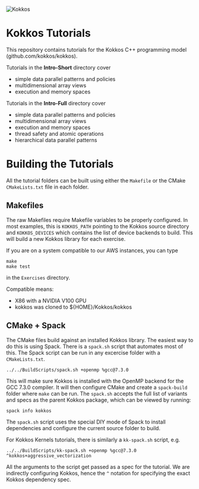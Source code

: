 ![Kokkos](https://avatars2.githubusercontent.com/u/10199860?s=200&v=4)

# Kokkos Tutorials

This repository contains tutorials for the Kokkos C++ programming
model (github.com/kokkos/kokkos). 

Tutorials in the **Intro-Short** directory cover
 * simple data parallel patterns and policies
 * multidimensional array views
 * execution and memory spaces

Tutorials in the **Intro-Full** directory cover
 * simple data parallel patterns and policies
 * multidimensional array views
 * execution and memory spaces
 * thread safety and atomic operations
 * hierarchical data parallel patterns

# Building the Tutorials

All the tutorial folders can be built using either the `Makefile` or the CMake `CMakeLists.txt` file in each folder.

## Makefiles

The raw Makefiles require Makefile variables to be properly configured. 
In most examples, this is `KOKKOS_PATH` pointing to the Kokkos source directory
and `KOKKOS_DEVICES` which contains the list of device backends to build.
This will build a new Kokkos library for each exercise.

If you are on a system compatible to our AWS instances, you can type 
```
make
make test
```
in the `Exercises` directory.

Compatible means:
 * X86 with a NVIDIA V100 GPU
 * kokkos was cloned to ${HOME}/Kokkos/kokkos

## CMake + Spack

The CMake files build against an installed Kokkos library. 
The easiest way to do this is using Spack.
There is a `spack.sh` script that automates most of this.
The Spack script can be run in any excercise folder with a `CMakeLists.txt`.

````
../../BuildScripts/spack.sh +openmp %gcc@7.3.0
````
This will make sure Kokkos is installed with the OpenMP backend for the GCC 7.3.0 compiler.
It will then configure CMake and create a `spack-build` folder where `make` can be run.
The `spack.sh` accepts the full list of variants and specs as the parent Kokkos package,
which can be viewed by running:

````
spack info kokkos
````

The `spack.sh` script uses the special DIY mode of Spack to install dependencies and configure the current source folder to build.

For Kokkos Kernels tutorials, there is similarly a `kk-spack.sh` script, e.g.
````
../../BuildScripts/kk-spack.sh +openmp %gcc@7.3.0 ^kokkos+aggressive_vectorization
````
All the arguments to the script get passed as a spec for the tutorial.
We are indirectly configuring Kokkos, hence the `^` notation for specifying the exact Kokkos dependency spec.


